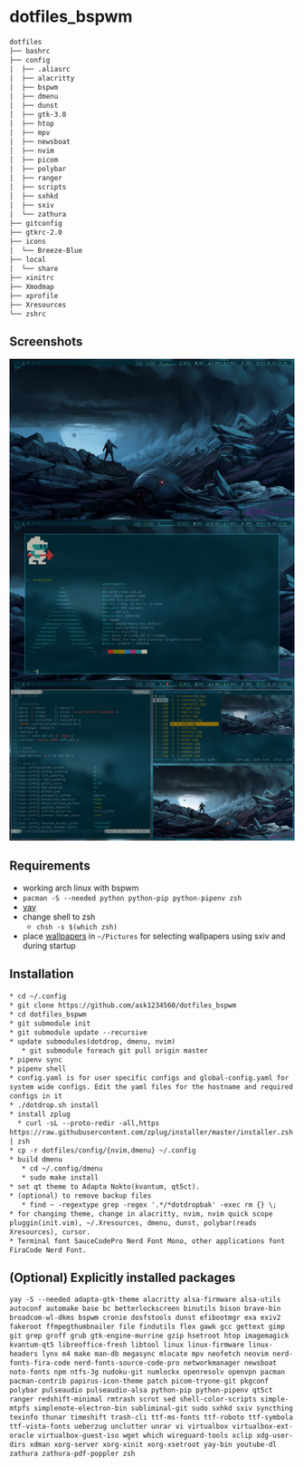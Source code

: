 # dotfiles_bspwm
```
dotfiles
├── bashrc
├── config
│  ├── .aliasrc
│  ├── alacritty
│  ├── bspwm
│  ├── dmenu
│  ├── dunst
│  ├── gtk-3.0
│  ├── htop
│  ├── mpv
│  ├── newsboat
│  ├── nvim
│  ├── picom
│  ├── polybar
│  ├── ranger
│  ├── scripts
│  ├── sxhkd
│  ├── sxiv
│  └── zathura
├── gitconfig
├── gtkrc-2.0
├── icons
│  └── Breeze-Blue
├── local
│  └── share
├── xinitrc
├── Xmodmap
├── xprofile
├── Xresources
└── zshrc
```

## Screenshots
<img src="Screenshots/result_new3.png" width=1000px>


## Requirements
* working arch linux with bspwm
* ```pacman -S --needed python python-pip python-pipenv zsh```
* [yay](https://github.com/Jguer/yay)
* change shell to zsh
  * ```chsh -s $(which zsh)```
* place [wallpapers](https://github.com/ask1234560/wallpapers) in ```~/Pictures``` for selecting wallpapers using sxiv and during startup

## Installation 
```
* cd ~/.config
* git clone https://github.com/ask1234560/dotfiles_bspwm
* cd dotfiles_bspwm
* git submodule init 
* git submodule update --recursive 
* update submodules(dotdrop, dmenu, nvim)
   * git submodule foreach git pull origin master
* pipenv sync
* pipenv shell
* config.yaml is for user specific configs and global-config.yaml for system wide configs. Edit the yaml files for the hostname and required configs in it
* ./dotdrop.sh install
* install zplug
  * curl -sL --proto-redir -all,https https://raw.githubusercontent.com/zplug/installer/master/installer.zsh | zsh
* cp -r dotfiles/config/{nvim,dmenu} ~/.config
* build dmenu
   * cd ~/.config/dmenu
   * sudo make install
* set qt theme to Adapta Nokto(kvantum, qt5ct).
* (optional) to remove backup files
   * find ~ -regextype grep -regex '.*/*dotdropbak' -exec rm {} \;
* for changing theme, change in alacritty, nvim, nvim quick scope pluggin(init.vim), ~/.Xresources, dmenu, dunst, polybar(reads Xresources), cursor.
* Terminal font SauceCodePro Nerd Font Mono, other applications font FiraCode Nerd Font.
```
   
## (Optional) Explicitly installed packages  
```
yay -S --needed adapta-gtk-theme alacritty alsa-firmware alsa-utils autoconf automake base bc betterlockscreen binutils bison brave-bin broadcom-wl-dkms bspwm cronie dosfstools dunst efibootmgr exa exiv2 fakeroot ffmpegthumbnailer file findutils flex gawk gcc gettext gimp git grep groff grub gtk-engine-murrine gzip hsetroot htop imagemagick kvantum-qt5 libreoffice-fresh libtool linux linux-firmware linux-headers lynx m4 make man-db megasync mlocate mpv neofetch neovim nerd-fonts-fira-code nerd-fonts-source-code-pro networkmanager newsboat noto-fonts npm ntfs-3g nudoku-git numlockx openresolv openvpn pacman pacman-contrib papirus-icon-theme patch picom-tryone-git pkgconf polybar pulseaudio pulseaudio-alsa python-pip python-pipenv qt5ct ranger redshift-minimal rmtrash scrot sed shell-color-scripts simple-mtpfs simplenote-electron-bin subliminal-git sudo sxhkd sxiv syncthing texinfo thunar timeshift trash-cli ttf-ms-fonts ttf-roboto ttf-symbola ttf-vista-fonts ueberzug unclutter unrar vi virtualbox virtualbox-ext-oracle virtualbox-guest-iso wget which wireguard-tools xclip xdg-user-dirs xdman xorg-server xorg-xinit xorg-xsetroot yay-bin youtube-dl zathura zathura-pdf-poppler zsh
```
